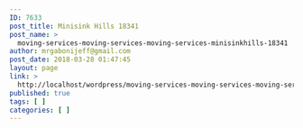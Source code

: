 ```yaml
---
ID: 7633
post_title: Minisink Hills 18341
post_name: >
  moving-services-moving-services-moving-services-minisinkhills-18341
author: mrgabonijeff@gmail.com
post_date: 2018-03-28 01:47:45
layout: page
link: >
  http://localhost/wordpress/moving-services-moving-services-moving-services-minisinkhills-18341/
published: true
tags: [ ]
categories: [ ]
---
```

